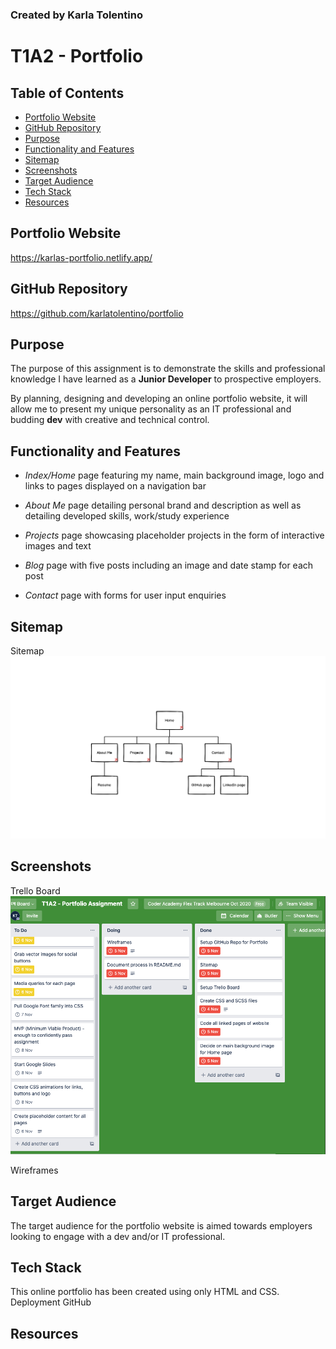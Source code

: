### Created by Karla Tolentino
# T1A2 - Portfolio  


## Table of Contents
- [Portfolio Website](#portfolio-website)
- [GitHub Repository](#github-repository)
- [Purpose](#purpose)
- [Functionality and Features](#functionality-and-features)
- [Sitemap](#sitemap)
- [Screenshots](#screenshots)
- [Target Audience](#target-audience)
- [Tech Stack](#tech-stack)
- [Resources](#resources)

## Portfolio Website
https://karlas-portfolio.netlify.app/

## GitHub Repository
https://github.com/karlatolentino/portfolio

## Purpose
The purpose of this assignment is to demonstrate the skills and professional knowledge I have learned as a **Junior Developer** to prospective employers.

By planning, designing and developing an online portfolio website, it will allow me to present my unique personality as an IT professional and budding **dev** with creative and technical control.

## Functionality and Features
* *Index/Home* page featuring my name, main background image, logo and links to pages displayed on a navigation bar

* *About Me* page detailing personal brand and description as well as detailing developed skills, work/study experience

* *Projects* page showcasing placeholder projects in the form of interactive images and text

* *Blog* page with five posts including an image and date stamp for each post

* *Contact* page with forms for user input enquiries


## Sitemap
Sitemap
<img src="./docs/screenshots/sitemap-screenshot.png">

## Screenshots
Trello Board
<img src="./docs/screenshots/trello-board-screenshot.png">

Wireframes




## Target Audience
The target audience for the portfolio website is aimed towards employers looking to engage with a dev and/or IT professional.

## Tech Stack
This online portfolio has been created using only HTML and CSS.
Deployment
GitHub


## Resources